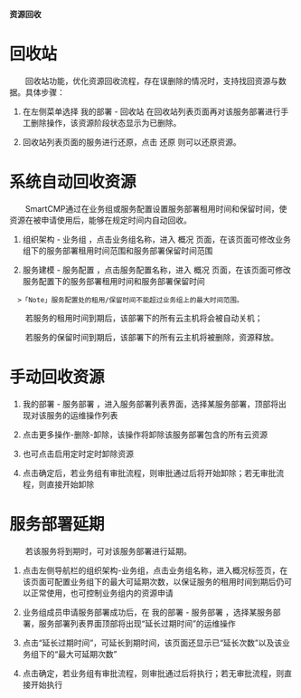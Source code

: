 **资源回收**

# 回收站

　　回收站功能，优化资源回收流程，存在误删除的情况时，支持找回资源与数据。具体步骤：

  1.  在左侧菜单选择 我的部署 - 回收站 在回收站列表页面再对该服务部署进行手工删除操作，该资源阶段状态显示为已删除。

  2.  回收站列表页面的服务进行还原，点击 还原 则可以还原资源。

# 系统自动回收资源

　　SmartCMP通过在业务组或服务配置设置服务部署租用时间和保留时间，使资源在被申请使用后，能够在规定时间内自动回收。

  1.   组织架构 - 业务组 ，点击业务组名称，进入 概况 页面，在该页面可修改业务组下的服务部署租用时间范围和服务部署保留时间范围

  2.   服务建模 - 服务配置 ，点击服务配置名称，进入 概况 页面，在该页面可修改服务配置下的服务部署租用时间和服务部署保留时间

      >「Note」服务配置处的租用/保留时间不能超过业务组上的最大时间范围。

　　若服务的租用时间到期后，该部署下的所有云主机将会被自动关机；

　　若服务的保留时间到期后，该部署下的所有云主机将被删除，资源释放。

# 手动回收资源

1.   我的部署 - 服务部署 ，进入服务部署列表界面，选择某服务部署，顶部将出现对该服务的运维操作列表

2.  点击更多操作-删除-卸除，该操作将卸除该服务部署包含的所有云资源

3.  也可点击启用定时定时卸除资源

4.  点击确定后，若业务组有审批流程，则审批通过后将开始卸除；若无审批流程，则直接开始卸除

# 服务部署延期

　　若该服务将到期时，可对该服务部署进行延期。

1.  点击左侧导航栏的组织架构-业务组，点击业务组名称，进入概况标签页，在该页面可配置业务组下的最大可延期次数，以保证服务的租用时间到期后仍可以正常使用，也可控制业务组内的资源申请

2.  业务组成员申请服务部署成功后，在 我的部署 - 服务部署 ，选择某服务部署，服务部署列表界面顶部将出现“延长过期时间”的运维操作

3.  点击“延长过期时间”，可延长到期时间，该页面还显示已“延长次数”以及该业务组下的“最大可延期次数”

4.  点击确定，若业务组有审批流程，则审批通过后将执行；若无审批流程，则直接开始执行

